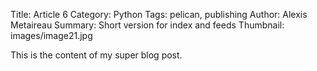 Title: Article 6
Category: Python
Tags: pelican, publishing
Author: Alexis Metaireau
Summary: Short version for index and feeds
Thumbnail: images/image21.jpg

This is the content of my super blog  post.
